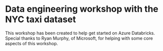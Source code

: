 # Data engineering workshop with the NYC taxi dataset

This workshop has been created to help get started on Azure Databricks.
Special thanks to Ryan Murphy, of Microsoft, for helping with some core aspects of this workshop.
